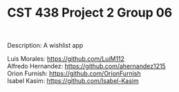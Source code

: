 <h1> CST 438 Project 2 Group 06</h1><br>

Description: A wishlist app

Luis Morales: https://github.com/LuiM112<br>
Alfredo Hernandez: https://github.com/ahernandez1215 <br>
Orion Furnish: https://github.com/OrionFurnish <br>
Isabel Kasim: https://github.com/Isabel-Kasim
